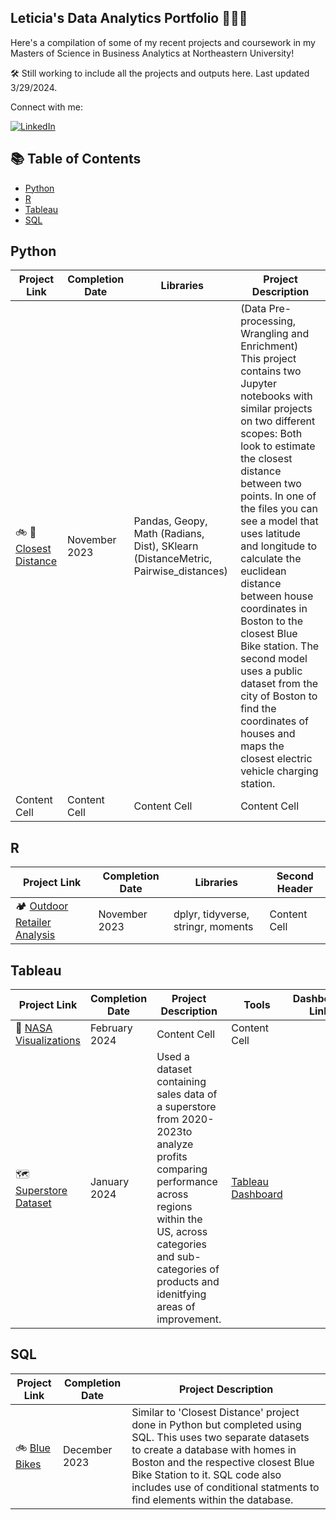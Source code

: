 ## Leticia's Data Analytics Portfolio 👩🏻‍💻
Here's a compilation of some of my recent projects and coursework in my Masters of Science in Business Analytics at Northeastern University!

🛠️ Still working to include all the projects and outputs here. Last updated 3/29/2024.

Connect with me:
<div align="left">
    <!-- Replace href with your links -->
    <a href="https://www.linkedin.com/in/leticiatca/">
        <img src="https://img.shields.io/badge/LinkedIn-0077B5?style=for-the-badge&logo=linkedin&logoColor=white" alt="LinkedIn"/>
    </a>
</div>

## 📚 Table of Contents 
- [Python](#python)
- [R](#r)
- [Tableau](#Tableau)
- [SQL](#SQL)

## Python
| Project Link  | Completion Date | Libraries  | Project Description |
| ------------- | ------------- | ------------- | ------------- |
| 🚲 🔋 [Closest Distance](https://github.com/leticiatca/ClosestDistance)  | November 2023  | Pandas, Geopy, Math (Radians, Dist), SKlearn (DistanceMetric, Pairwise_distances)| (Data Pre-processing, Wrangling and Enrichment) This project contains two Jupyter notebooks with similar projects on two different scopes: Both look to estimate the closest distance between two points. In one of the files you can see a model that uses latitude and longitude to calculate the euclidean distance between house coordinates in Boston to the closest Blue Bike station. The second model uses a public dataset from the city of Boston to find the coordinates of houses and maps the closest electric vehicle charging station. |
| Content Cell  | Content Cell  | Content Cell  | Content Cell  |

## R
| Project Link  | Completion Date | Libraries  | Second Header |
| ------------- | ------------- | ------------- | ------------- |
| 🏕️ [Outdoor Retailer Analysis](https://github.com/leticiatca/RetailerAnalysis) | November 2023  | dplyr, tidyverse, stringr, moments | Content Cell  |

## Tableau
| Project Link | Completion Date | Project Description  | Tools | Dashboark Link |
| ------------- | ------------- | ------------- | ------------- | ------------- |
| 🚀 [NASA Visualizations](https://github.com/leticiatca/DataEnrichment/tree/main) | February 2024  | Content Cell  | Content Cell   
| 🗺️ [Superstore Dataset](https://github.com/leticiatca/RetailerVisualizations) | January 2024  | Used a dataset containing sales data of a superstore from 2020-2023to analyze profits comparing performance across regions within the US, across categories and sub-categories of products and idenitfying areas of improvement.| [Tableau Dashboard](https://public.tableau.com/views/SuperstoreDatasetA2-LeticiaTeixeira/StorySouth?:language=en-US&:sid=&:display_count=n&:origin=viz_share_link)  |

## SQL
| Project Link  | Completion Date | Project Description |
| ------------- | ------------- | ------------- |
| 🚲 [Blue Bikes](https://github.com/leticiatca/ChargingStationsDatabase)| December 2023  | Similar to 'Closest Distance' project done in Python but completed using SQL. This uses two separate datasets to create a database with homes in Boston and the respective closest Blue Bike Station to it. SQL code also includes use of conditional statments to find elements within the database.  |
